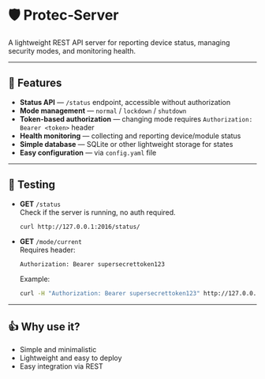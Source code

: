 # 🛡 Protec‑Server

A lightweight REST API server for reporting device status, managing security modes, and monitoring health.

---

## 🚀 Features

- **Status API** — `/status` endpoint, accessible without authorization  
- **Mode management** — `normal` / `lockdown` / `shutdown`  
- **Token-based authorization** — changing mode requires `Authorization: Bearer <token>` header  
- **Health monitoring** — collecting and reporting device/module status  
- **Simple database** — SQLite or other lightweight storage for states  
- **Easy configuration** — via `config.yaml` file

---


## 🔐 Testing

- **GET** `/status`  
  Check if the server is running, no auth required.

  ```bash
  curl http://127.0.0.1:2016/status/
  ```

- **GET** `/mode/current`  
  Requires header:

  ```
  Authorization: Bearer supersecrettoken123
  ```

  Example:

  ```bash
  curl -H "Authorization: Bearer supersecrettoken123" http://127.0.0.1:2016/mode/current
  ```

---

## 👍 Why use it?

- Simple and minimalistic
- Lightweight and easy to deploy
- Easy integration via REST

